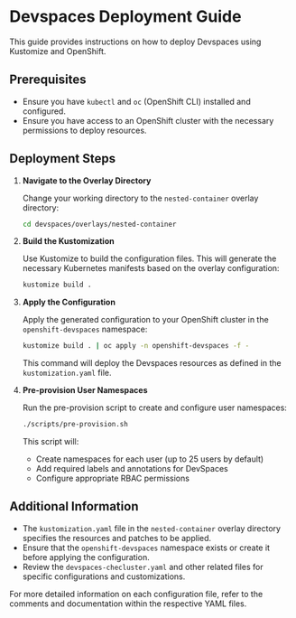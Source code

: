 # Devspaces Deployment Guide

This guide provides instructions on how to deploy Devspaces using Kustomize and OpenShift.

## Prerequisites

- Ensure you have `kubectl` and `oc` (OpenShift CLI) installed and configured.
- Ensure you have access to an OpenShift cluster with the necessary permissions to deploy resources.

## Deployment Steps

1. **Navigate to the Overlay Directory**

   Change your working directory to the `nested-container` overlay directory:

   ```bash
   cd devspaces/overlays/nested-container
   ```

2. **Build the Kustomization**

   Use Kustomize to build the configuration files. This will generate the necessary Kubernetes manifests based on the overlay configuration:

   ```bash
   kustomize build .
   ```

3. **Apply the Configuration**

   Apply the generated configuration to your OpenShift cluster in the `openshift-devspaces` namespace:

   ```bash
   kustomize build . | oc apply -n openshift-devspaces -f -
   ```

   This command will deploy the Devspaces resources as defined in the `kustomization.yaml` file.

4. **Pre-provision User Namespaces**

   Run the pre-provision script to create and configure user namespaces:

   ```bash
   ./scripts/pre-provision.sh
   ```

   This script will:
   - Create namespaces for each user (up to 25 users by default)
   - Add required labels and annotations for DevSpaces
   - Configure appropriate RBAC permissions

## Additional Information

- The `kustomization.yaml` file in the `nested-container` overlay directory specifies the resources and patches to be applied.
- Ensure that the `openshift-devspaces` namespace exists or create it before applying the configuration.
- Review the `devspaces-checluster.yaml` and other related files for specific configurations and customizations.

For more detailed information on each configuration file, refer to the comments and documentation within the respective YAML files.
